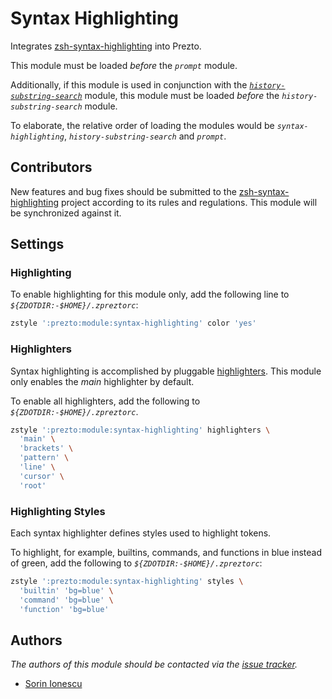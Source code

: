# Syntax Highlighting

Integrates [zsh-syntax-highlighting][1] into Prezto.

This module must be loaded _before_ the _`prompt`_ module.

Additionally, if this module is used in conjunction with the
[_`history-substring-search`_][2] module, this module must be loaded _before_
the _`history-substring-search`_ module.

To elaborate, the relative order of loading the modules would be
_`syntax-highlighting`_, _`history-substring-search`_ and _`prompt`_.

## Contributors

New features and bug fixes should be submitted to the
[zsh-syntax-highlighting][1] project according to its rules and regulations.
This module will be synchronized against it.

## Settings

### Highlighting

To enable highlighting for this module only, add the following line to
_`${ZDOTDIR:-$HOME}/.zpreztorc`_:

```sh
zstyle ':prezto:module:syntax-highlighting' color 'yes'
```

### Highlighters

Syntax highlighting is accomplished by pluggable [highlighters][3]. This module
only enables the _main_ highlighter by default.

To enable all highlighters, add the following to
_`${ZDOTDIR:-$HOME}/.zpreztorc`_.

```sh
zstyle ':prezto:module:syntax-highlighting' highlighters \
  'main' \
  'brackets' \
  'pattern' \
  'line' \
  'cursor' \
  'root'
```

### Highlighting Styles

Each syntax highlighter defines styles used to highlight tokens.

To highlight, for example, builtins, commands, and functions in blue instead of
green, add the following to _`${ZDOTDIR:-$HOME}/.zpreztorc`_:

```sh
zstyle ':prezto:module:syntax-highlighting' styles \
  'builtin' 'bg=blue' \
  'command' 'bg=blue' \
  'function' 'bg=blue'
```

## Authors

_The authors of this module should be contacted via the [issue tracker][4]._

- [Sorin Ionescu](https://github.com/sorin-ionescu)

[1]: https://github.com/zsh-users/zsh-syntax-highlighting
[2]: ../history-substring-search#readme
[3]: https://github.com/zsh-users/zsh-syntax-highlighting/tree/master/highlighters
[4]: https://github.com/sorin-ionescu/prezto/issues
